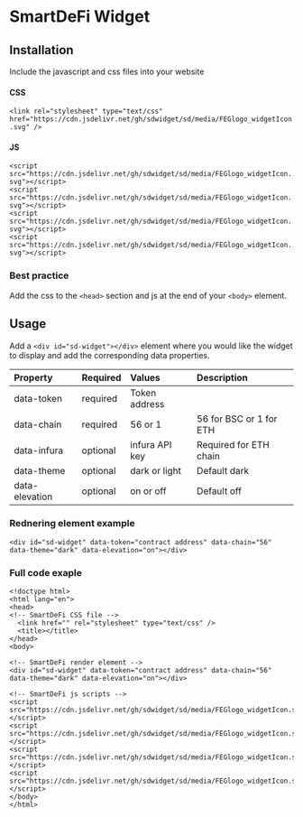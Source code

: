 # SmartDeFi Widget


## Installation

Include the javascript and css files into your website

#### CSS

`<link rel="stylesheet" type="text/css" href="https://cdn.jsdelivr.net/gh/sdwidget/sd/media/FEGlogo_widgetIcon.svg" />`

#### JS

`<script src="https://cdn.jsdelivr.net/gh/sdwidget/sd/media/FEGlogo_widgetIcon.svg"></script>`  
`<script src="https://cdn.jsdelivr.net/gh/sdwidget/sd/media/FEGlogo_widgetIcon.svg"></script>`  
`<script src="https://cdn.jsdelivr.net/gh/sdwidget/sd/media/FEGlogo_widgetIcon.svg"></script>`  
`<script src="https://cdn.jsdelivr.net/gh/sdwidget/sd/media/FEGlogo_widgetIcon.svg"></script>`  


### Best practice

Add the css to the `<head>` section and js at the end of your `<body>` element.


## Usage

Add a `<div id="sd-widget"></div>` element where you would like the widget to display and add the corresponding data properties.

| Property  | Required | Values                | Description | 
| :--------- | :------- | :----------------------- | :----- |
| data-token | required | Token address            | 
| data-chain | required | 56 or 1 | 56 for BSC or 1 for ETH |
| data-infura | optional | infura API key | Required for ETH chain |
| data-theme | optional | dark or light | Default dark |
| data-elevation | optional | on or off| Default off |
  

### Rednering element example

`<div id="sd-widget" data-token="contract address" data-chain="56" data-theme="dark" data-elevation="on"></div>`

### Full code exaple

```
<!doctype html>
<html lang="en">
<head>
<!-- SmartDeFi CSS file -->
  <link href="" rel="stylesheet" type="text/css" />
  <title></title>
</head>
<body>

<!-- SmartDeFi render element -->
<div id="sd-widget" data-token="contract address" data-chain="56" data-theme="dark" data-elevation="on"></div>

<!-- SmartDeFi js scripts -->
<script src="https://cdn.jsdelivr.net/gh/sdwidget/sd/media/FEGlogo_widgetIcon.svg"></script> 
<script src="https://cdn.jsdelivr.net/gh/sdwidget/sd/media/FEGlogo_widgetIcon.svg"></script>
<script src="https://cdn.jsdelivr.net/gh/sdwidget/sd/media/FEGlogo_widgetIcon.svg"></script>
<script src="https://cdn.jsdelivr.net/gh/sdwidget/sd/media/FEGlogo_widgetIcon.svg"></script>
</body>
</html>
```
